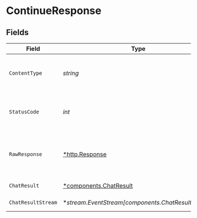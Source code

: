 # ContinueResponse


## Fields

| Field                                                           | Type                                                            | Required                                                        | Description                                                     |
| --------------------------------------------------------------- | --------------------------------------------------------------- | --------------------------------------------------------------- | --------------------------------------------------------------- |
| `ContentType`                                                   | *string*                                                        | :heavy_check_mark:                                              | HTTP response content type for this operation                   |
| `StatusCode`                                                    | *int*                                                           | :heavy_check_mark:                                              | HTTP response status code for this operation                    |
| `RawResponse`                                                   | [*http.Response](https://pkg.go.dev/net/http#Response)          | :heavy_check_mark:                                              | Raw HTTP response; suitable for custom response parsing         |
| `ChatResult`                                                    | [*components.ChatResult](../../models/components/chatresult.md) | :heavy_minus_sign:                                              | Successful Response                                             |
| `ChatResultStream`                                              | **stream.EventStream[components.ChatResultStream]*              | :heavy_minus_sign:                                              | Successful Response                                             |